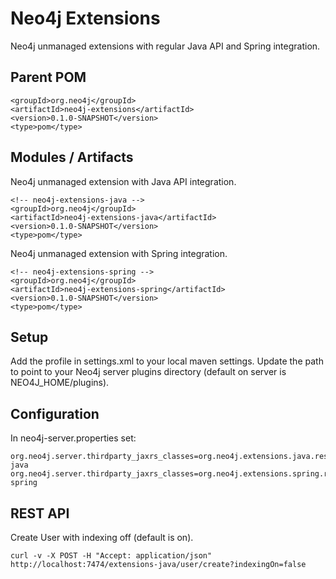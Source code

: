 Neo4j Extensions
========================

Neo4j unmanaged extensions with regular Java API and Spring integration.

Parent POM
----------

	<groupId>org.neo4j</groupId>
	<artifactId>neo4j-extensions</artifactId>
	<version>0.1.0-SNAPSHOT</version>
	<type>pom</type>


Modules / Artifacts
-------------------

Neo4j unmanaged extension with Java API integration.

	<!-- neo4j-extensions-java -->
	<groupId>org.neo4j</groupId>
	<artifactId>neo4j-extensions-java</artifactId>
	<version>0.1.0-SNAPSHOT</version>
	<type>pom</type>

Neo4j unmanaged extension with Spring integration.

	<!-- neo4j-extensions-spring -->
	<groupId>org.neo4j</groupId>
	<artifactId>neo4j-extensions-spring</artifactId>
	<version>0.1.0-SNAPSHOT</version>
	<type>pom</type>


Setup
-----

Add the profile in settings.xml to your local maven settings.
Update the path to point to your Neo4j server plugins directory (default on server is NEO4J_HOME/plugins).


Configuration
-------------
In neo4j-server.properties set:

	org.neo4j.server.thirdparty_jaxrs_classes=org.neo4j.extensions.java.rest=/extensions-java
	org.neo4j.server.thirdparty_jaxrs_classes=org.neo4j.extensions.spring.rest=/extensions-spring


REST API
--------

Create User with indexing off (default is on).

	curl -v -X POST -H "Accept: application/json" http://localhost:7474/extensions-java/user/create?indexingOn=false

